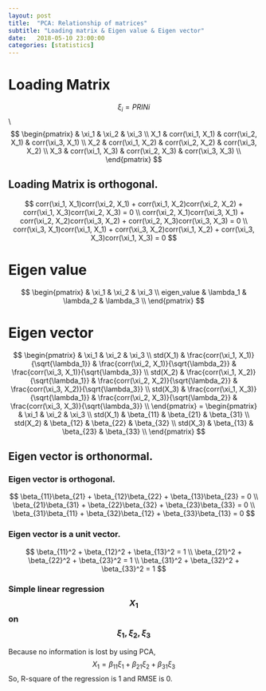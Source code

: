 ```yaml
---
layout: post
title:  "PCA: Relationship of matrices"
subtitle: "Loading matrix & Eigen value & Eigen vector"
date:   2018-05-10 23:00:00
categories: [statistics]
---
```


# Loading Matrix
$$ \xi_i = PRINi $$ \\
$$
    \begin{pmatrix}
            & \xi_1            & \xi_2            & \xi_3            \\
        X_1 & corr(\xi_1, X_1) & corr(\xi_2, X_1) & corr(\xi_3, X_1) \\
        X_2 & corr(\xi_1, X_2) & corr(\xi_2, X_2) & corr(\xi_3, X_2) \\
        X_3 & corr(\xi_1, X_3) & corr(\xi_2, X_3) & corr(\xi_3, X_3) \\
    \end{pmatrix}
$$

## Loading Matrix is orthogonal.
$$
    corr(\xi_1, X_1)corr(\xi_2, X_1) + corr(\xi_1, X_2)corr(\xi_2, X_2) + corr(\xi_1, X_3)corr(\xi_2, X_3) = 0 \\
    corr(\xi_2, X_1)corr(\xi_3, X_1) + corr(\xi_2, X_2)corr(\xi_3, X_2) + corr(\xi_2, X_3)corr(\xi_3, X_3) = 0 \\
    corr(\xi_3, X_1)corr(\xi_1, X_1) + corr(\xi_3, X_2)corr(\xi_1, X_2) + corr(\xi_3, X_3)corr(\xi_1, X_3) = 0
$$

# Eigen value
$$
    \begin{pmatrix}
                    & \xi_1     & \xi_2     & \xi_3     \\
        eigen_value & \lambda_1 & \lambda_2 & \lambda_3 \\
    \end{pmatrix}
$$

# Eigen vector
$$
    \begin{pmatrix}
                 & \xi_1                                     & \xi_2                                     & \xi_3                                     \\
        std(X_1) & \frac{corr(\xi_1, X_1)}{\sqrt{\lambda_1}} & \frac{corr(\xi_2, X_1)}{\sqrt{\lambda_2}} & \frac{corr(\xi_3, X_1)}{\sqrt{\lambda_3}} \\
        std(X_2) & \frac{corr(\xi_1, X_2)}{\sqrt{\lambda_1}} & \frac{corr(\xi_2, X_2)}{\sqrt{\lambda_2}} & \frac{corr(\xi_3, X_2)}{\sqrt{\lambda_3}} \\
        std(X_3) & \frac{corr(\xi_1, X_3)}{\sqrt{\lambda_1}} & \frac{corr(\xi_2, X_3)}{\sqrt{\lambda_2}} & \frac{corr(\xi_3, X_3)}{\sqrt{\lambda_3}} \\
    \end{pmatrix} =
    \begin{pmatrix}
                 & \xi_1      & \xi_2      & \xi_3      \\
        std(X_1) & \beta_{11} & \beta_{21} & \beta_{31} \\
        std(X_2) & \beta_{12} & \beta_{22} & \beta_{32} \\
        std(X_3) & \beta_{13} & \beta_{23} & \beta_{33} \\
    \end{pmatrix}
$$

## Eigen vector is orthonormal.

### Eigen vector is orthogonal.
$$
    \beta_{11}\beta_{21} + \beta_{12}\beta_{22} + \beta_{13}\beta_{23} = 0 \\
    \beta_{21}\beta_{31} + \beta_{22}\beta_{32} + \beta_{23}\beta_{33} = 0 \\
    \beta_{31}\beta_{11} + \beta_{32}\beta_{12} + \beta_{33}\beta_{13} = 0
$$

### Eigen vector is a unit vector.
$$
    \beta_{11}^2 + \beta_{12}^2 + \beta_{13}^2 = 1 \\
    \beta_{21}^2 + \beta_{22}^2 + \beta_{23}^2 = 1 \\
    \beta_{31}^2 + \beta_{32}^2 + \beta_{33}^2 = 1
$$

### Simple linear regression $$X_1$$ on $$\xi_1, \xi_2, \xi_3$$
Because no information is lost by using PCA,
$$
    X_1 = \beta_{11}\xi_1 + \beta_{21}\xi_2 + \beta_{31}\xi_3
$$
So, R-square of the regression is 1 and RMSE is 0.